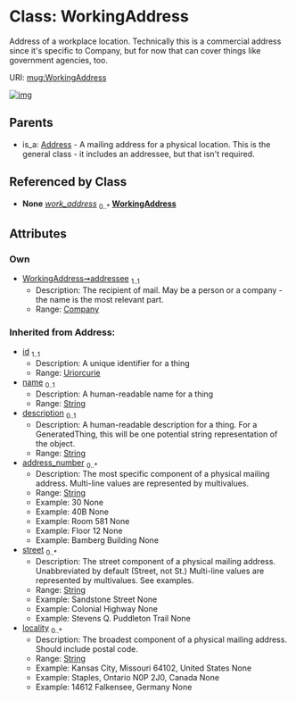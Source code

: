 
# Class: WorkingAddress


Address of a workplace location. Technically this is a commercial address since it's specific to Company, but for now that can cover things like government agencies, too.

URI: [mug:WorkingAddress](https://w3id.org/caufieldjh-in-space/mug_schemas/WorkingAddress)


[![img](https://yuml.me/diagram/nofunky;dir:TB/class/[Company]<addressee%201..1-%20[WorkingAddress&#124;address_number(i):string%20*;street(i):string%20*;locality(i):string%20*;id(i):uriorcurie;name(i):string%20%3F;description(i):string%20%3F],[Person]-%20work_address%200..*>[WorkingAddress],[Company]-%20work_address%200..*>[WorkingAddress],[Address]^-[WorkingAddress],[Person],[Company],[Address])](https://yuml.me/diagram/nofunky;dir:TB/class/[Company]<addressee%201..1-%20[WorkingAddress&#124;address_number(i):string%20*;street(i):string%20*;locality(i):string%20*;id(i):uriorcurie;name(i):string%20%3F;description(i):string%20%3F],[Person]-%20work_address%200..*>[WorkingAddress],[Company]-%20work_address%200..*>[WorkingAddress],[Address]^-[WorkingAddress],[Person],[Company],[Address])

## Parents

 *  is_a: [Address](Address.md) - A mailing address for a physical location. This is the general class - it includes an addressee, but that isn't required.

## Referenced by Class

 *  **None** *[work_address](work_address.md)*  <sub>0..\*</sub>  **[WorkingAddress](WorkingAddress.md)**

## Attributes


### Own

 * [WorkingAddress➞addressee](WorkingAddress_addressee.md)  <sub>1..1</sub>
     * Description: The recipient of mail. May be a person or a company - the name is the most relevant part.
     * Range: [Company](Company.md)

### Inherited from Address:

 * [id](id.md)  <sub>1..1</sub>
     * Description: A unique identifier for a thing
     * Range: [Uriorcurie](types/Uriorcurie.md)
 * [name](name.md)  <sub>0..1</sub>
     * Description: A human-readable name for a thing
     * Range: [String](types/String.md)
 * [description](description.md)  <sub>0..1</sub>
     * Description: A human-readable description for a thing. For a GeneratedThing, this will be one potential string representation of the object.
     * Range: [String](types/String.md)
 * [address_number](address_number.md)  <sub>0..\*</sub>
     * Description: The most specific component of a physical mailing address. Multi-line values are  represented by multivalues.
     * Range: [String](types/String.md)
     * Example: 30 None
     * Example: 40B None
     * Example: Room 581 None
     * Example: Floor 12 None
     * Example: Bamberg Building None
 * [street](street.md)  <sub>0..\*</sub>
     * Description: The street component of a physical mailing address. Unabbreviated by default (Street, not St.) Multi-line values are represented by multivalues. See examples.
     * Range: [String](types/String.md)
     * Example: Sandstone Street None
     * Example: Colonial Highway None
     * Example: Stevens Q. Puddleton Trail None
 * [locality](locality.md)  <sub>0..\*</sub>
     * Description: The broadest component of a physical mailing address. Should include postal code.
     * Range: [String](types/String.md)
     * Example: Kansas City, Missouri 64102, United States None
     * Example: Staples, Ontario N0P 2J0, Canada None
     * Example: 14612 Falkensee, Germany None
